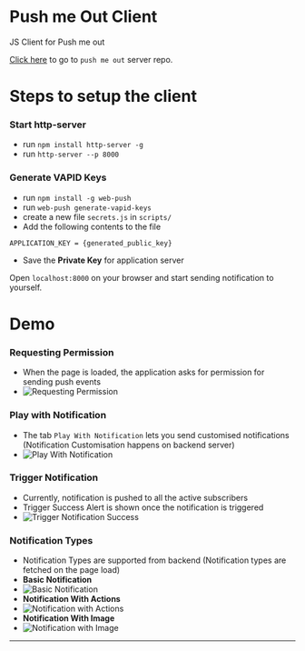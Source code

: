 # Push me Out Client
JS Client for Push me out

[Click here](https://github.com/dev-prakhar/push-me-out-server) to go to `push me out` server repo.

# Steps to setup the client

### Start http-server
* run `npm install http-server -g`
* run `http-server --p 8000`

### Generate VAPID Keys
* run `npm install -g web-push`
* run `web-push generate-vapid-keys`
* create a new file `secrets.js` in `scripts/`
* Add the following contents to the file
```
APPLICATION_KEY = {generated_public_key}
```
* Save the **Private Key** for application server

Open `localhost:8000` on your browser and start sending notification to yourself.

# Demo

### Requesting Permission
* When the page is loaded, the application asks for permission for sending push events
* ![Requesting Permission](images/request_permission.png)

### Play with Notification
* The tab `Play With Notification` lets you send customised notifications (Notification Customisation happens on backend server)
* ![Play With Notification](images/play_with_notification_tab.png)

### Trigger Notification
* Currently, notification is pushed to all the active subscribers
* Trigger Success Alert is shown once the notification is triggered
* ![Trigger Notification Success](images/trigger_notification_success.png)

### Notification Types
* Notification Types are supported from backend (Notification types are fetched on the page load)
* **Basic Notification**
* ![Basic Notification](images/simple_notification.png)
* **Notification With Actions**
* ![Notification with Actions](images/notification_with_actions.png)
* **Notification With Image**
* ![Notification with Image](images/notification_with_image.png)

***
